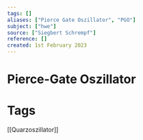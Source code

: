 ```yaml
---
tags: []
aliases: ["Pierce Gate Oszillator", "PGO"]
subject: ["hwe"]
source: ["Siegbert Schrempf"]
reference: []
created: 1st February 2023
---
```


# Pierce-Gate Oszillator



# Tags
[[Quarzoszillator]]